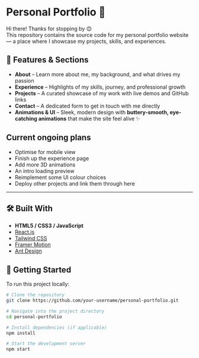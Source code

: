 # Personal Portfolio 🌟

Hi there! Thanks for stopping by 😊  
This repository contains the source code for my personal portfolio website — a place where I showcase my projects, skills, and experiences.  

## 📌 Features & Sections
- **About** – Learn more about me, my background, and what drives my passion  
- **Experience** – Highlights of my skills, journey, and professional growth  
- **Projects** – A curated showcase of my work with live demos and GitHub links  
- **Contact** – A dedicated form to get in touch with me directly  
- **Animations & UI** – Sleek, modern design with **buttery-smooth, eye-catching animations** that make the site feel alive ✨  

## Current ongoing plans
- Optimise for mobile view
- Finish up the experience page
- Add more 3D animations
- An intro loading preview
- Reimplement some UI colour choices
- Deploy other projects and link them through here 

---
## 🛠️ Built With
- **HTML5 / CSS3 / JavaScript**  
- [React.js](https://reactjs.org/) 
- [Tailwind CSS](https://tailwindcss.com/) 
- [Framer Motion](https://www.framer.com/motion/)
- [Ant Design](https://ant.design/)

## 🚀 Getting Started

To run this project locally:

```bash
# Clone the repository
git clone https://github.com/your-username/personal-portfolio.git  

# Navigate into the project directory
cd personal-portfolio  

# Install dependencies (if applicable)
npm install  

# Start the development server
npm start  
